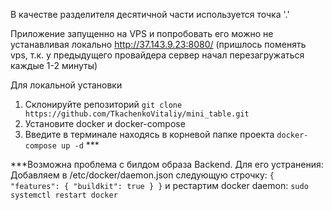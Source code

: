 

В качестве разделителя десятичной части используется точка '.'

Приложение запущенно на VPS и попробовать его можно не устанавливая локально http://37.143.9.23:8080/ (пришлось поменять vps, т.к. у предыдущего провайдера сервер начал перезагружаться каждые 1-2 минуты)

Для локальной установки 
1. Склонируйте репозиторий `git clone https://github.com/TkachenkoVitaliy/mini_table.git`
2. Установите docker и docker-compose 
3. Введите в терминале находясь в корневой папке проекта `docker-compose up -d` ***

***Возможна проблема с билдом образа Backend. Для его устранения:
Добавляем в /etc/docker/daemon.json следующую строчку:
`{ "features": { "buildkit": true } }`
и рестартим docker daemon:
`sudo systemctl restart docker`